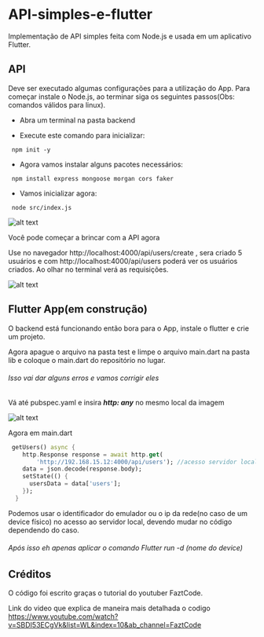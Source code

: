 # API-simples-e-flutter
Implementação de API simples feita com Node.js e usada em um aplicativo Flutter.  

## API
Deve ser executado algumas configurações para a utilização do App. Para começar instale o Node.js, ao terminar siga os seguintes passos(Obs: comandos válidos para linux).

- Abra um terminal na pasta backend

- Execute este comando para inicializar:

```Shell
 npm init -y
```

- Agora vamos instalar alguns pacotes necessários:

```Shell
 npm install express mongoose morgan cors faker
```


- Vamos inicializar agora:

```Shell
 node src/index.js
```


![alt text](https://github.com/josepedroso/API-simples-e-flutter/blob/main/screens/Captura%20de%20tela%20de%202020-10-17%2020-27-00.png)

Você pode começar a brincar com a API agora

Use no navegador http://localhost:4000/api/users/create , sera criado 5 usuários e com http://localhost:4000/api/users poderá ver os usuários criados. Ao olhar no terminal verá as requisições.  

![alt text](https://github.com/josepedroso/API-simples-e-flutter/blob/main/screens/Captura%20de%20tela%20de%202020-10-29%2016-55-52.png)



## Flutter App(em construção) 
O backend está funcionando então bora para o App, instale o flutter e crie um projeto.

Agora apague o arquivo na pasta test e limpe o arquivo main.dart na pasta lib e coloque o main.dart do repositório no lugar.

###### Isso vai dar alguns erros e vamos corrigir eles

Vá até pubspec.yaml e insira ***http: any*** no mesmo local da imagem 

![alt text](https://github.com/josepedroso/API-simples-e-flutter/blob/main/screens/Captura%20de%20tela%20de%202020-11-03%2016-32-56.png)

Agora em main.dart

```Dart
 getUsers() async {
    http.Response response = await http.get(
        'http://192.168.15.12:4000/api/users'); //acesso servidor local
    data = json.decode(response.body);
    setState(() {
      usersData = data['users'];
    });
  }
```

Podemos usar o identificador do emulador ou o ip da rede(no caso de um device físico) no acesso ao servidor local, devendo mudar no código dependendo do caso.

###### Após isso eh apenas aplicar o comando Flutter run -d (nome do device)


## Créditos
O código foi escrito graças o tutorial do youtuber FaztCode.

Link do video que explica de maneira mais detalhada o codigo https://www.youtube.com/watch?v=SBDI53ECgVk&list=WL&index=10&ab_channel=FaztCode


